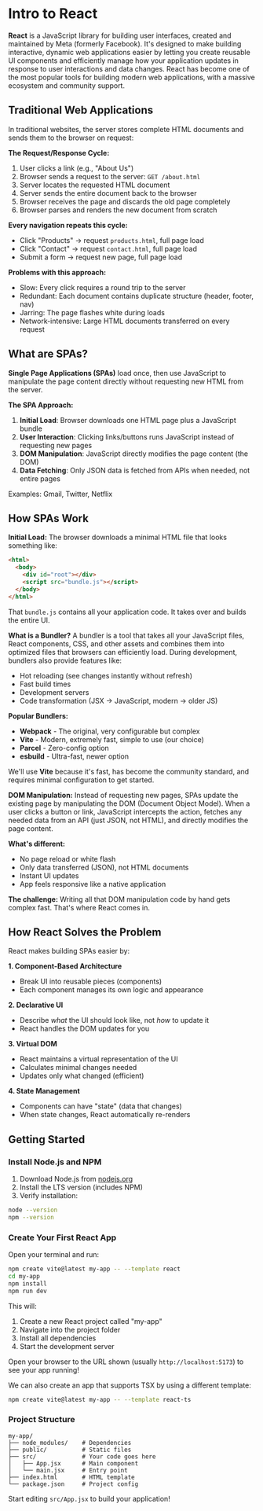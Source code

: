 # Intro to React
**React** is a JavaScript library for building user interfaces, created and maintained by Meta (formerly Facebook). It's designed to make building interactive, dynamic web applications easier by letting you create reusable UI components and efficiently manage how your application updates in response to user interactions and data changes. React has become one of the most popular tools for building modern web applications, with a massive ecosystem and community support.

## Traditional Web Applications

In traditional websites, the server stores complete HTML documents and sends them to the browser on request:

**The Request/Response Cycle:**
1. User clicks a link (e.g., "About Us")
2. Browser sends a request to the server: `GET /about.html`
3. Server locates the requested HTML document
4. Server sends the entire document back to the browser
5. Browser receives the page and discards the old page completely
6. Browser parses and renders the new document from scratch

**Every navigation repeats this cycle:**
- Click "Products" → request `products.html`, full page load
- Click "Contact" → request `contact.html`, full page load
- Submit a form → request new page, full page load

**Problems with this approach:**
- Slow: Every click requires a round trip to the server
- Redundant: Each document contains duplicate structure (header, footer, nav)
- Jarring: The page flashes white during loads
- Network-intensive: Large HTML documents transferred on every request

## What are SPAs?

**Single Page Applications (SPAs)** load once, then use JavaScript to manipulate the page content directly without requesting new HTML from the server.

**The SPA Approach:**
1. **Initial Load**: Browser downloads one HTML page plus a JavaScript bundle
2. **User Interaction**: Clicking links/buttons runs JavaScript instead of requesting new pages
3. **DOM Manipulation**: JavaScript directly modifies the page content (the DOM)
4. **Data Fetching**: Only JSON data is fetched from APIs when needed, not entire pages

Examples: Gmail, Twitter, Netflix

## How SPAs Work

**Initial Load:**
The browser downloads a minimal HTML file that looks something like:
```html
<html>
  <body>
    <div id="root"></div>
    <script src="bundle.js"></script>
  </body>
</html>
```

That `bundle.js` contains all your application code. It takes over and builds the entire UI.

**What is a Bundler?**
A bundler is a tool that takes all your JavaScript files, React components, CSS, and other assets and combines them into optimized files that browsers can efficiently load. During development, bundlers also provide features like:
- Hot reloading (see changes instantly without refresh)
- Fast build times
- Development servers
- Code transformation (JSX → JavaScript, modern → older JS)

**Popular Bundlers:**
- **Webpack** - The original, very configurable but complex
- **Vite** - Modern, extremely fast, simple to use (our choice)
- **Parcel** - Zero-config option
- **esbuild** - Ultra-fast, newer option

We'll use **Vite** because it's fast, has become the community standard, and requires minimal configuration to get started.

**DOM Manipulation:**
Instead of requesting new pages, SPAs update the existing page by manipulating the DOM (Document Object Model). When a user clicks a button or link, JavaScript intercepts the action, fetches any needed data from an API (just JSON, not HTML), and directly modifies the page content.

**What's different:**
- No page reload or white flash
- Only data transferred (JSON), not HTML documents
- Instant UI updates
- App feels responsive like a native application

**The challenge:** Writing all that DOM manipulation code by hand gets complex fast. That's where React comes in.

## How React Solves the Problem

React makes building SPAs easier by:

**1. Component-Based Architecture**
- Break UI into reusable pieces (components)
- Each component manages its own logic and appearance

**2. Declarative UI**
- Describe *what* the UI should look like, not *how* to update it
- React handles the DOM updates for you

**3. Virtual DOM**
- React maintains a virtual representation of the UI
- Calculates minimal changes needed
- Updates only what changed (efficient)

**4. State Management**
- Components can have "state" (data that changes)
- When state changes, React automatically re-renders

## Getting Started

### Install Node.js and NPM

1. Download Node.js from [nodejs.org](https://nodejs.org)
2. Install the LTS version (includes NPM)
3. Verify installation:
```bash
node --version
npm --version
```

### Create Your First React App

Open your terminal and run:

```bash
npm create vite@latest my-app -- --template react
cd my-app
npm install
npm run dev
```

This will:
1. Create a new React project called "my-app"
2. Navigate into the project folder
3. Install all dependencies
4. Start the development server

Open your browser to the URL shown (usually `http://localhost:5173`) to see your app running!

We can also create an app that supports TSX by using a different template:
```bash
npm create vite@latest my-app -- --template react-ts
```
### Project Structure

```
my-app/
├── node_modules/    # Dependencies
├── public/          # Static files
├── src/             # Your code goes here
│   ├── App.jsx      # Main component
│   └── main.jsx     # Entry point
├── index.html       # HTML template
└── package.json     # Project config
```

Start editing `src/App.jsx` to build your application!
